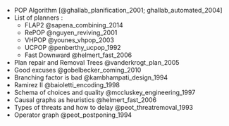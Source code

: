 * POP Algorithm [@ghallab_planification_2001; ghallab_automated_2004]
* List of planners :
	* FLAP2 @sapena_combining_2014
	* RePOP @nguyen_reviving_2001
	* VHPOP @younes_vhpop_2003
	* UCPOP @penberthy_ucpop_1992
	* Fast Downward @helmert_fast_2006
* Plan repair and Removal Trees @vanderkrogt_plan_2005
* Good excuses @gobelbecker_coming_2010
* Branching factor is bad @kambhampati_design_1994
* Ramirez II @baioletti_encoding_1998
* Schema of choices and quality @mccluskey_engineering_1997
* Causal graphs as heuristics @helmert_fast_2006
* Types of threats and how to delay @peot_threatremoval_1993
* Operator graph @peot_postponing_1994

